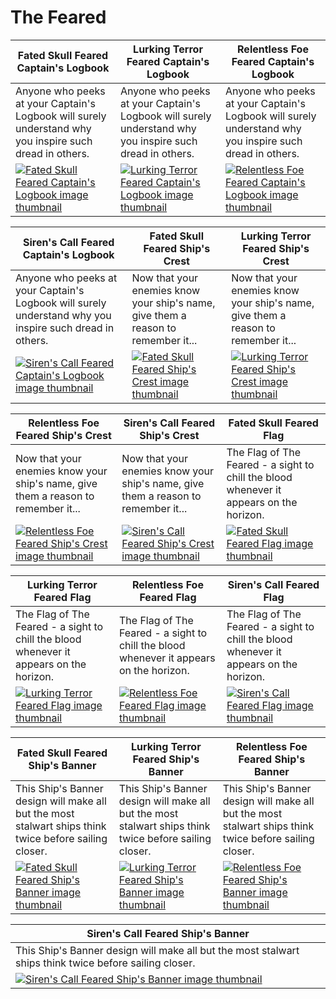 # The Feared

| Fated Skull Feared Captain's Logbook | Lurking Terror Feared Captain's Logbook | Relentless Foe Feared Captain's Logbook |
| ------------------------------------ | --------------------------------------- | --------------------------------------- |
| Anyone who peeks at your Captain's Logbook will surely understand why you inspire such dread in others. | Anyone who peeks at your Captain's Logbook will surely understand why you inspire such dread in others. | Anyone who peeks at your Captain's Logbook will surely understand why you inspire such dread in others. |
| [![Fated Skull Feared Captain's Logbook image thumbnail](https://seaofthieves.wiki.gg/images/d/db/Fated_Skull_Feared_Captain%27s_Logbook.png)](https://seaofthieves.wiki.gg/wiki/Fated_Skull_Feared_Captain's_Logbook) | [![Lurking Terror Feared Captain's Logbook image thumbnail](https://seaofthieves.wiki.gg/images/0/06/Lurking_Terror_Feared_Captain%27s_Logbook.png)](https://seaofthieves.wiki.gg/wiki/Lurking_Terror_Feared_Captain's_Logbook) | [![Relentless Foe Feared Captain's Logbook image thumbnail](https://seaofthieves.wiki.gg/images/9/9d/Relentless_Foe_Feared_Captain%27s_Logbook.png)](https://seaofthieves.wiki.gg/wiki/Relentless_Foe_Feared_Captain's_Logbook) |

| Siren's Call Feared Captain's Logbook | Fated Skull Feared Ship's Crest | Lurking Terror Feared Ship's Crest |
| ------------------------------------- | ------------------------------- | ---------------------------------- |
| Anyone who peeks at your Captain's Logbook will surely understand why you inspire such dread in others. | Now that your enemies know your ship's name, give them a reason to remember it... | Now that your enemies know your ship's name, give them a reason to remember it... |
| [![Siren's Call Feared Captain's Logbook image thumbnail](https://seaofthieves.wiki.gg/images/7/70/Siren%27s_Call_Feared_Captain%27s_Logbook.png)](https://seaofthieves.wiki.gg/wiki/Siren's_Call_Feared_Captain's_Logbook) | [![Fated Skull Feared Ship's Crest image thumbnail](https://seaofthieves.wiki.gg/images/0/0e/Fated_Skull_Feared_Ship%27s_Crest.png)](https://seaofthieves.wiki.gg/wiki/Fated_Skull_Feared_Ship's_Crest) | [![Lurking Terror Feared Ship's Crest image thumbnail](https://seaofthieves.wiki.gg/images/8/8e/Lurking_Terror_Feared_Ship%27s_Crest.png)](https://seaofthieves.wiki.gg/wiki/Lurking_Terror_Feared_Ship's_Crest) |

| Relentless Foe Feared Ship's Crest | Siren's Call Feared Ship's Crest | Fated Skull Feared Flag |
| ---------------------------------- | -------------------------------- | ----------------------- |
| Now that your enemies know your ship's name, give them a reason to remember it... | Now that your enemies know your ship's name, give them a reason to remember it... | The Flag of The Feared - a sight to chill the blood whenever it appears on the horizon. |
| [![Relentless Foe Feared Ship's Crest image thumbnail](https://seaofthieves.wiki.gg/images/a/a6/Relentless_Foe_Feared_Ship%27s_Crest.png)](https://seaofthieves.wiki.gg/wiki/Relentless_Foe_Feared_Ship's_Crest) | [![Siren's Call Feared Ship's Crest image thumbnail](https://seaofthieves.wiki.gg/images/7/7f/Siren%27s_Call_Feared_Ship%27s_Crest.png)](https://seaofthieves.wiki.gg/wiki/Siren's_Call_Feared_Ship's_Crest) | [![Fated Skull Feared Flag image thumbnail](https://seaofthieves.wiki.gg/images/7/72/Fated_Skull_Feared_Flag.png)](https://seaofthieves.wiki.gg/wiki/Fated_Skull_Feared_Flag) |

| Lurking Terror Feared Flag | Relentless Foe Feared Flag | Siren's Call Feared Flag |
| -------------------------- | -------------------------- | ------------------------ |
| The Flag of The Feared - a sight to chill the blood whenever it appears on the horizon. | The Flag of The Feared - a sight to chill the blood whenever it appears on the horizon. | The Flag of The Feared - a sight to chill the blood whenever it appears on the horizon. |
| [![Lurking Terror Feared Flag image thumbnail](https://seaofthieves.wiki.gg/images/8/89/Lurking_Terror_Feared_Flag.png)](https://seaofthieves.wiki.gg/wiki/Lurking_Terror_Feared_Flag) | [![Relentless Foe Feared Flag image thumbnail](https://seaofthieves.wiki.gg/images/e/ed/Relentless_Foe_Feared_Flag.png)](https://seaofthieves.wiki.gg/wiki/Relentless_Foe_Feared_Flag) | [![Siren's Call Feared Flag image thumbnail](https://seaofthieves.wiki.gg/images/6/63/Siren%27s_Call_Feared_Flag.png)](https://seaofthieves.wiki.gg/wiki/Siren's_Call_Feared_Flag) |

| Fated Skull Feared Ship's Banner | Lurking Terror Feared Ship's Banner | Relentless Foe Feared Ship's Banner |
| -------------------------------- | ----------------------------------- | ----------------------------------- |
| This Ship's Banner design will make all but the most stalwart ships think twice before sailing closer. | This Ship's Banner design will make all but the most stalwart ships think twice before sailing closer. | This Ship's Banner design will make all but the most stalwart ships think twice before sailing closer. |
| [![Fated Skull Feared Ship's Banner image thumbnail](https://seaofthieves.wiki.gg/images/a/a2/Fated_Skull_Feared_Ship%27s_Banner.png)](https://seaofthieves.wiki.gg/wiki/Fated_Skull_Feared_Ship's_Banner) | [![Lurking Terror Feared Ship's Banner image thumbnail](https://seaofthieves.wiki.gg/images/0/05/Lurking_Terror_Feared_Ship%27s_Banner.png)](https://seaofthieves.wiki.gg/wiki/Lurking_Terror_Feared_Ship's_Banner) | [![Relentless Foe Feared Ship's Banner image thumbnail](https://seaofthieves.wiki.gg/images/3/38/Relentless_Foe_Feared_Ship%27s_Banner.png)](https://seaofthieves.wiki.gg/wiki/Relentless_Foe_Feared_Ship's_Banner) |

| Siren's Call Feared Ship's Banner |
| --------------------------------- |
| This Ship's Banner design will make all but the most stalwart ships think twice before sailing closer. |
| [![Siren's Call Feared Ship's Banner image thumbnail](https://seaofthieves.wiki.gg/images/6/61/Siren%27s_Call_Feared_Ship%27s_Banner.png)](https://seaofthieves.wiki.gg/wiki/Siren's_Call_Feared_Ship's_Banner) |
